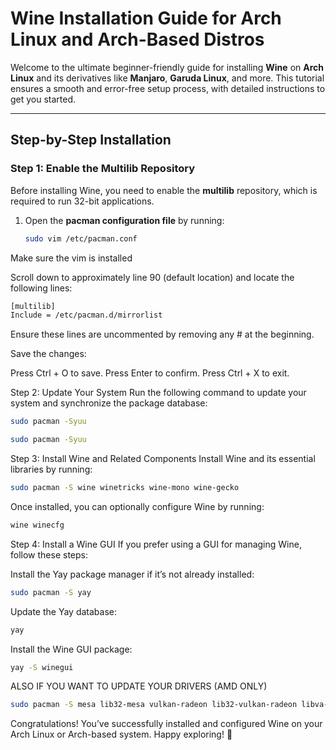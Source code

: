 # Wine Installation Guide for Arch Linux and Arch-Based Distros  

Welcome to the ultimate beginner-friendly guide for installing **Wine** on **Arch Linux** and its derivatives like **Manjaro**, **Garuda Linux**, and more. This tutorial ensures a smooth and error-free setup process, with detailed instructions to get you started.  

---

## Step-by-Step Installation  

### Step 1: Enable the Multilib Repository  
Before installing Wine, you need to enable the **multilib** repository, which is required to run 32-bit applications.  

1. Open the **pacman configuration file** by running:  
   ```bash
   sudo vim /etc/pacman.conf
Make sure the vim is installed

Scroll down to approximately line 90 (default location) and locate the following lines:

```bash
[multilib]
Include = /etc/pacman.d/mirrorlist
```
Ensure these lines are uncommented by removing any # at the beginning.

Save the changes:

Press Ctrl + O to save.
Press Enter to confirm.
Press Ctrl + X to exit.

Step 2: Update Your System
Run the following command to update your system and synchronize the package database:
```bash
sudo pacman -Syuu
```


```bash
sudo pacman -Syuu
```
Step 3: Install Wine and Related Components
Install Wine and its essential libraries by running:

```bash
sudo pacman -S wine winetricks wine-mono wine-gecko
```

Once installed, you can optionally configure Wine by running:
```bash
wine winecfg
```

Step 4: Install a Wine GUI
If you prefer using a GUI for managing Wine, follow these steps:

Install the Yay package manager if it’s not already installed:

```bash
sudo pacman -S yay
```

Update the Yay database:
```bash
yay
```

Install the Wine GUI package:

```bash
yay -S winegui
```
ALSO IF YOU WANT TO UPDATE YOUR DRIVERS (AMD ONLY)
```bash
sudo pacman -S mesa lib32-mesa vulkan-radeon lib32-vulkan-radeon libva-mesa-driver libva-utils
```
Congratulations!
You’ve successfully installed and configured Wine on your Arch Linux or Arch-based system. Happy exploring! 🎉

